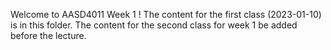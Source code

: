 Welcome to AASD4011 Week 1 ! 
The content for the first class (2023-01-10) is in this folder.
The content for the second class for week 1 be added before the lecture.
